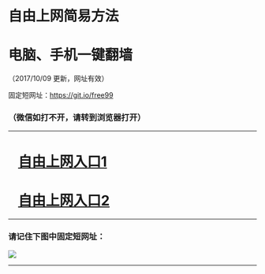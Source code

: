 ﻿# 自由上网简易方法

# 电脑、手机一键翻墙

（2017/10/09 更新，网址有效）

固定短网址：https://git.io/free99

### （微信如打不开，请转到浏览器打开）


***





# &nbsp;&nbsp; <a href="http://ft1847222622.fwq-tz-1001.info/fwqtz01.html?t=10090018497 " target="_blank">自由上网入口1</a>
# &nbsp;&nbsp; <a href="http://ft2135718037.fwq-tz-1002.info/fwqtz02.html?t=100900117373 " target="_blank">自由上网入口2</a>
***

### 请记住下图中固定短网址：

<img src="https://s3-us-west-2.amazonaws.com/fwq-1001/yjfq-20170905okok.png" /> 


***

